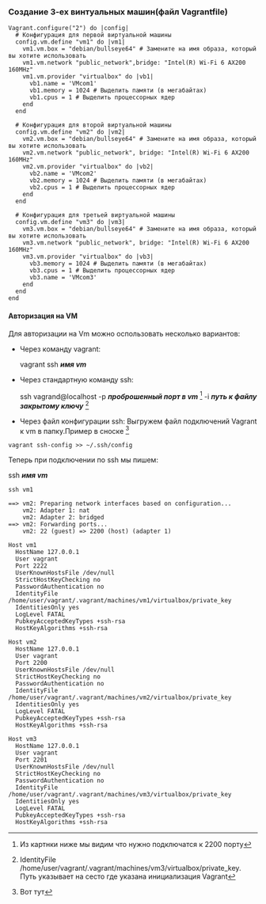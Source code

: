 ###




### Создание 3-ех винтуальных машин(файл Vagrantfile)
```
Vagrant.configure("2") do |config|
  # Конфигурация для первой виртуальной машины
  config.vm.define "vm1" do |vm1|
    vm1.vm.box = "debian/bullseye64" # Замените на имя образа, который вы хотите использовать
    vm1.vm.network "public_network",bridge: "Intel(R) Wi-Fi 6 AX200 160MHz"
    vm1.vm.provider "virtualbox" do |vb1|
      vb1.name = 'VMcom1'
      vb1.memory = 1024 # Выделить памяти (в мегабайтах)
      vb1.cpus = 1 # Выделить процессорных ядер
    end
  end

  # Конфигурация для второй виртуальной машины
  config.vm.define "vm2" do |vm2|
    vm2.vm.box = "debian/bullseye64" # Замените на имя образа, который вы хотите использовать
    vm2.vm.network "public_network", bridge: "Intel(R) Wi-Fi 6 AX200 160MHz"
    vm2.vm.provider "virtualbox" do |vb2|
      vb2.name = 'VMcom2'
      vb2.memory = 1024 # Выделить памяти (в мегабайтах)
      vb2.cpus = 1 # Выделить процессорных ядер
    end
  end

  # Конфигурация для третьей виртуальной машины
  config.vm.define "vm3" do |vm3|
    vm3.vm.box = "debian/bullseye64" # Замените на имя образа, который вы хотите использовать
    vm3.vm.network "public_network", bridge: "Intel(R) Wi-Fi 6 AX200 160MHz"
    vm3.vm.provider "virtualbox" do |vb3|
      vb3.memory = 1024 # Выделить памяти (в мегабайтах)
      vb3.cpus = 1 # Выделить процессорных ядер
      vb3.name = 'VMcom3'
    end
  end
end
```

#### Авторизация на VM

Для авторизации на Vm можно оспользовать несколько вариантов:

- Через команду vagrant:

  vagrant ssh _**имя vm**_ 

- Через стандартную команду ssh:

  ssh vagrand@localhost -p _**проброшенный порт в vm**_ [^1] -i _**путь к файлу закрытому ключу**_ [^2] 


- Через файл конфигурации ssh:
  Выгружем файл подключений Vagrant к vm в папку.Пример в сноске [^3]
```
vagrant ssh-config >> ~/.ssh/config 
```
Теперь при подключении по ssh мы пишем:

ssh _**имя vm**_ 
```
ssh vm1
```



[^1]: Из картнки ниже мы видим что нужно подключатся к 2200 порту
```
==> vm2: Preparing network interfaces based on configuration...
    vm2: Adapter 1: nat
    vm2: Adapter 2: bridged
==> vm2: Forwarding ports...
    vm2: 22 (guest) => 2200 (host) (adapter 1)

```

[^2]: IdentityFile /home/user/vagrant/.vagrant/machines/vm3/virtualbox/private_key. Путь указывает на сесто где указана инициализация Vagrant

[^3]: Вот тут
```
Host vm1
  HostName 127.0.0.1
  User vagrant
  Port 2222
  UserKnownHostsFile /dev/null
  StrictHostKeyChecking no
  PasswordAuthentication no
  IdentityFile /home/user/vagrant/.vagrant/machines/vm1/virtualbox/private_key
  IdentitiesOnly yes
  LogLevel FATAL
  PubkeyAcceptedKeyTypes +ssh-rsa
  HostKeyAlgorithms +ssh-rsa

Host vm2
  HostName 127.0.0.1
  User vagrant
  Port 2200
  UserKnownHostsFile /dev/null
  StrictHostKeyChecking no
  PasswordAuthentication no
  IdentityFile /home/user/vagrant/.vagrant/machines/vm2/virtualbox/private_key
  IdentitiesOnly yes
  LogLevel FATAL
  PubkeyAcceptedKeyTypes +ssh-rsa
  HostKeyAlgorithms +ssh-rsa

Host vm3
  HostName 127.0.0.1
  User vagrant
  Port 2201
  UserKnownHostsFile /dev/null
  StrictHostKeyChecking no
  PasswordAuthentication no
  IdentityFile /home/user/vagrant/.vagrant/machines/vm3/virtualbox/private_key
  IdentitiesOnly yes
  LogLevel FATAL
  PubkeyAcceptedKeyTypes +ssh-rsa
  HostKeyAlgorithms +ssh-rsa

```







